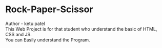 # Rock-Paper-Scissor
Author - ketu patel  <br>
This Web Project is for that student who understand the basic of HTML, CSS and JS. 
<br>
You can Easily understand the Program.

